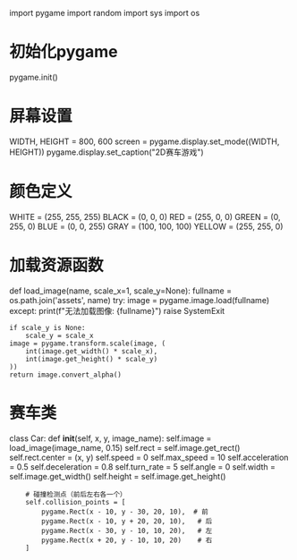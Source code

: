 import pygame
import random
import sys
import os
 
# 初始化pygame
pygame.init()
 
# 屏幕设置
WIDTH, HEIGHT = 800, 600
screen = pygame.display.set_mode((WIDTH, HEIGHT))
pygame.display.set_caption("2D赛车游戏")
 
# 颜色定义
WHITE = (255, 255, 255)
BLACK = (0, 0, 0)
RED = (255, 0, 0)
GREEN = (0, 255, 0)
BLUE = (0, 0, 255)
GRAY = (100, 100, 100)
YELLOW = (255, 255, 0)
 
# 加载资源函数
def load_image(name, scale_x=1, scale_y=None):
    fullname = os.path.join('assets', name)
    try:
        image = pygame.image.load(fullname)
    except:
        print(f"无法加载图像: {fullname}")
        raise SystemExit
    
    if scale_y is None:
        scale_y = scale_x
    image = pygame.transform.scale(image, (
        int(image.get_width() * scale_x),
        int(image.get_height() * scale_y)
    ))
    return image.convert_alpha()
 
# 赛车类
class Car:
    def __init__(self, x, y, image_name):
        self.image = load_image(image_name, 0.15)
        self.rect = self.image.get_rect()
        self.rect.center = (x, y)
        self.speed = 0
        self.max_speed = 10
        self.acceleration = 0.5
        self.deceleration = 0.8
        self.turn_rate = 5
        self.angle = 0
        self.width = self.image.get_width()
        self.height = self.image.get_height()
        
        # 碰撞检测点（前后左右各一个）
        self.collision_points = [
            pygame.Rect(x - 10, y - 30, 20, 10),  # 前
            pygame.Rect(x - 10, y + 20, 20, 10),   # 后
            pygame.Rect(x - 30, y - 10, 10, 20),   # 左
            pygame.Rect(x + 20, y - 10, 10, 20)    # 右
        ]

